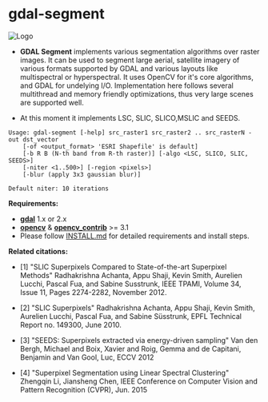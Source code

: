 # gdal-segment

![Logo](https://github.com/cbalint13/gdal-segment/blob/master/samples/logo/small_logo.gif)

 * **GDAL Segment** implements various segmentation algorithms over raster images. It can
be used to segment large aerial, satellite imagery of various formats supported by GDAL and
various layouts like multispectral or hyperspectral. It uses OpenCV for it's core algorithms,
and GDAL for undelying I/O. Implementation here follows several multithread and memory
friendly optimizations, thus very large scenes are supported well.

 * At this moment it implements LSC, SLIC, SLICO,MSLIC and SEEDS.

```
Usage: gdal-segment [-help] src_raster1 src_raster2 .. src_rasterN -out dst_vector
    [-of <output_format> 'ESRI Shapefile' is default]
    [-b R B (N-th band from R-th raster)] [-algo <LSC, SLICO, SLIC, SEEDS>]
    [-niter <1..500>] [-region <pixels>]
    [-blur (apply 3x3 gaussian blur)]

Default niter: 10 iterations
```

**Requirements:**
 - **[gdal](http://www.gdal.org)** 1.x or 2.x
 - **[opencv](https://github.com/Itseez/opencv)** & **[opencv_contrib](https://github.com/Itseez/opencv_contrib)** >= 3.1
 - Please follow [INSTALL.md](https://github.com/cbalint13/gdal-segment/blob/master/INSTALL.md) for detailed requirements and install steps.

**Related citations:**

 * [1] "SLIC Superpixels Compared to State-of-the-art Superpixel Methods"
 Radhakrishna Achanta, Appu Shaji, Kevin Smith, Aurelien Lucchi, Pascal Fua,
 and Sabine Susstrunk, IEEE TPAMI, Volume 34, Issue 11, Pages 2274-2282,
 November 2012.

 * [2] "SLIC Superpixels" Radhakrishna Achanta, Appu Shaji, Kevin Smith,
 Aurelien Lucchi, Pascal Fua, and Sabine Süsstrunk, EPFL Technical
 Report no. 149300, June 2010.

 * [3] "SEEDS: Superpixels extracted via energy-driven sampling"
 Van den Bergh, Michael and Boix, Xavier and Roig, Gemma and de Capitani,
 Benjamin and Van Gool, Luc, ECCV 2012

 * [4] "Superpixel Segmentation using Linear Spectral Clustering"
 Zhengqin Li, Jiansheng Chen, IEEE Conference on Computer Vision and Pattern
 Recognition (CVPR), Jun. 2015

